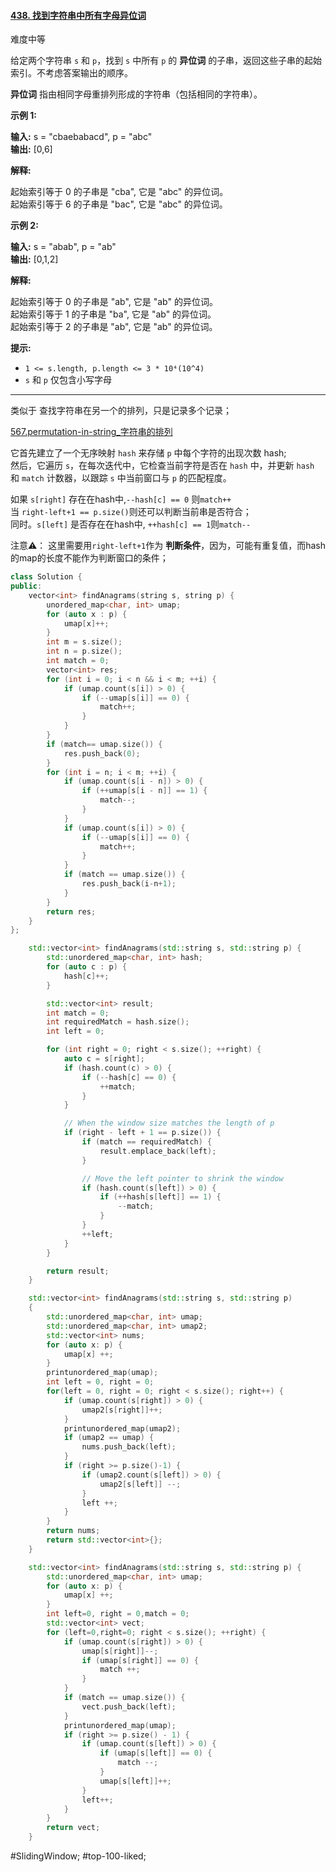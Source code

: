 #### [438. 找到字符串中所有字母异位词](https://leetcode.cn/problems/find-all-anagrams-in-a-string/)

难度中等

给定两个字符串 `s` 和 `p`，找到 `s` 中所有 `p` 的 **异位词** 的子串，返回这些子串的起始索引。不考虑答案输出的顺序。

**异位词** 指由相同字母重排列形成的字符串（包括相同的字符串）。

**示例 1:**

**输入:** s = "cbaebabacd", p = "abc"  
**输出:** [0,6]

**解释:**

起始索引等于 0 的子串是 "cba", 它是 "abc" 的异位词。  
起始索引等于 6 的子串是 "bac", 它是 "abc" 的异位词。

 **示例 2:**

**输入:** s = "abab", p = "ab"  
**输出:** [0,1,2]

**解释:**

起始索引等于 0 的子串是 "ab", 它是 "ab" 的异位词。  
起始索引等于 1 的子串是 "ba", 它是 "ab" 的异位词。  
起始索引等于 2 的子串是 "ab", 它是 "ab" 的异位词。  

**提示:**

-   `1 <= s.length, p.length <= 3 * 10⁴(10^4)`
-   `s` 和 `p` 仅包含小写字母
---- ----
类似于 查找字符串在另一个的排列，只是记录多个记录；

[567.permutation-in-string_字符串的排列](<567.permutation-in-string_字符串的排列.md>)

它首先建立了一个无序映射 `hash` 来存储 `p` 中每个字符的出现次数 hash;  
然后，它遍历 `s`，在每次迭代中，它检查当前字符是否在 `hash` 中，并更新 `hash` 和 `match` 计数器，以跟踪 `s` 中当前窗口与 `p` 的匹配程度。

如果 `s[right]` 存在在hash中,`--hash[c] == 0` 则`match++`  
当 `right-left+1 == p.size()`则还可以判断当前串是否符合；  
同时。`s[left]` 是否存在在hash中, `++hash[c] == 1`则`match--`

注意⚠️： 这里需要用`right-left+1`作为 **判断条件**，因为，可能有重复值，而hash的map的长度不能作为判断窗口的条件；
```cpp
class Solution {
public:
    vector<int> findAnagrams(string s, string p) {
        unordered_map<char, int> umap;
        for (auto x : p) {
            umap[x]++;
        }
        int m = s.size();
        int n = p.size();
        int match = 0;
        vector<int> res;
        for (int i = 0; i < n && i < m; ++i) {
            if (umap.count(s[i]) > 0) {
                if (--umap[s[i]] == 0) {
                    match++;
                }
            }
        }
        if (match== umap.size()) {
            res.push_back(0);
        }
        for (int i = n; i < m; ++i) {
            if (umap.count(s[i - n]) > 0) {
                if (++umap[s[i - n]] == 1) {
                    match--;
                }
            }
            if (umap.count(s[i]) > 0) {
                if (--umap[s[i]] == 0) {
                    match++;
                }
            }
            if (match == umap.size()) {
                res.push_back(i-n+1);
            }
        }
        return res;
    }
};
```

```cpp
    std::vector<int> findAnagrams(std::string s, std::string p) {
        std::unordered_map<char, int> hash;
        for (auto c : p) {
            hash[c]++;
        }

        std::vector<int> result;
        int match = 0;
        int requiredMatch = hash.size();
        int left = 0;

        for (int right = 0; right < s.size(); ++right) {
            auto c = s[right];
            if (hash.count(c) > 0) {
                if (--hash[c] == 0) {
                    ++match;
                }
            }

            // When the window size matches the length of p
            if (right - left + 1 == p.size()) {
                if (match == requiredMatch) {
                    result.emplace_back(left);
                }

                // Move the left pointer to shrink the window
                if (hash.count(s[left]) > 0) {
                    if (++hash[s[left]] == 1) {
                        --match;
                    }
                }
                ++left;
            }
        }

        return result;
    }
```

```cpp
    std::vector<int> findAnagrams(std::string s, std::string p)
    {
        std::unordered_map<char, int> umap;
        std::unordered_map<char, int> umap2;
        std::vector<int> nums;
        for (auto x: p) {
            umap[x] ++;
        }
        printunordered_map(umap);
        int left = 0, right = 0;
        for(left = 0, right = 0; right < s.size(); right++) {
            if (umap.count(s[right]) > 0) {
                umap2[s[right]]++;
            }
            printunordered_map(umap2);
            if (umap2 == umap) {
                nums.push_back(left);
            }
            if (right >= p.size()-1) {
                if (umap2.count(s[left]) > 0) {
                    umap2[s[left]] --;
                }
                left ++;
            }
        }
        return nums;
        return std::vector<int>{};
    }
```


```cpp
    std::vector<int> findAnagrams(std::string s, std::string p) {
        std::unordered_map<char, int> umap;
        for (auto x: p) {
            umap[x] ++;
        }
        int left=0, right = 0,match = 0;
        std::vector<int> vect;
        for (left=0,right=0; right < s.size(); ++right) {
            if (umap.count(s[right]) > 0) {
                umap[s[right]]--;
                if (umap[s[right]] == 0) {
                    match ++;
                }
            }
            if (match == umap.size()) {
                vect.push_back(left);
            }
            printunordered_map(umap);
            if (right >= p.size() - 1) {
                if (umap.count(s[left]) > 0) {
                    if (umap[s[left]] == 0) {
                        match --;
                    }
                    umap[s[left]]++;
                }
                left++;
            }
        }
        return vect;
    }
```

#SlidingWindow; #top-100-liked;
